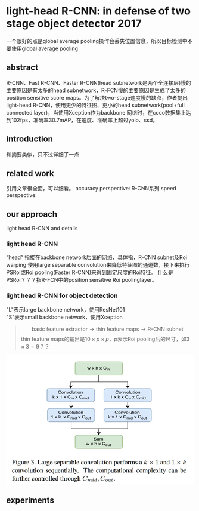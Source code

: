 # light-head R-CNN: in defense of two stage object detector 2017
一个很好的点是global average pooling操作会丢失位置信息，所以目标检测中不要使用global average pooling  
## abstract
R-CNN、Fast R-CNN、Faster R-CNN(head subnetwork是两个全连接层)慢的主要原因是有太多的head subnetwork，R-FCN慢的主要原因是生成了太多的position sensitive score maps。为了解决two-stage速度慢的缺点，作者提出light-head R-CNN，使用更少的特征图、更小的head subnetwork(pool+full connected layer)，当使用Xception作为backbone 网络时，在coco数据集上达到102fps，准确率30.7mAP，在速度、准确率上超过yolo、ssd。

## introduction
和摘要类似，只不过详细了一点

## related work
引用文章很全面，可以细看。
accuracy perspective: R-CNN系列
speed perspective:

## our approach
light head R-CNN and details
### light head R-CNN
“head” 指接在backbone network后面的网络，具体指，R-CNN subnet及Roi warping
使用large separable convolution来降低特征图的通道数，接下来执行PSRoi或Roi pooling(Faster R-CNN)来得到固定尺度的Roi特征。
什么是PSRoi？？？指R-FCN中的position sensitive Roi poolinglayer。
### light head R-CNN for object detection
"L"表示large backbone network，使用ResNet101  
"S"表示small backbone network，使用Xception  
> $$\text{basic feature extractor} \rightarrow \text{thin feature maps}\rightarrow \text{R-CNN subnet}$$
thin feature maps的输出是$10\times p \times p$，$p$表示Roi pooling后的尺寸，如$3\times 3=9$？？  

![large separable convolution layer](../image/essay/lsc.jpg)

## experiments
